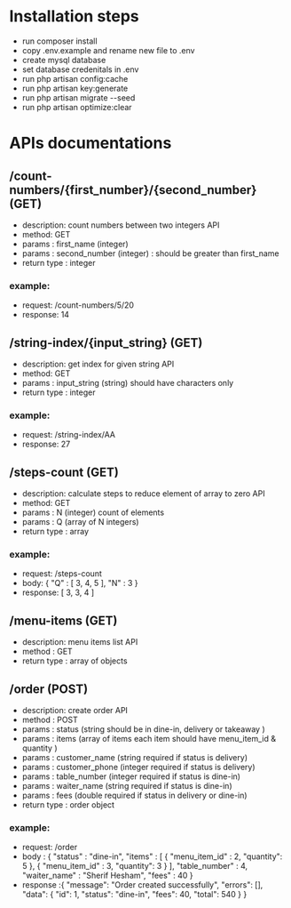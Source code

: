 # Installation steps

* run composer install
* copy .env.example and rename new file to .env
* create mysql database 
* set database credenitals in .env
* run php artisan config:cache
* run php artisan key:generate
* run php artisan migrate --seed
* run php artisan optimize:clear


# APIs documentations

## /count-numbers/{first_number}/{second_number} (GET)

- description: count numbers between two integers API
- method: GET
- params : first_name (integer)
- params : second_number (integer) : should be greater than first_name
- return type : integer 

### example:
- request: /count-numbers/5/20
- response: 14

## /string-index/{input_string} (GET)

- description: get index for given string API
- method: GET
- params : input_string (string) should have characters only
- return type : integer 

### example: 
- request: /string-index/AA
- response: 27

## /steps-count (GET)

- description: calculate steps to reduce element of array to zero API
- method: GET
- params : N (integer) count of elements
- params : Q (array of N integers)
- return type : array

### example: 
- request: /steps-count
- body: {
    "Q" : [
        3,
        4,
        5
    ],
    "N" : 3
}
- response: [
    3,
    3,
    4
]

## /menu-items (GET)

- description: menu items list API
- method : GET
- return type : array of objects 

## /order (POST)

- description: create order API
- method : POST
- params : status (string should be in dine-in, delivery or takeaway )
- params : items (array of items each item should have menu_item_id & quantity )
- params : customer_name (string required if status is delivery)
- params : customer_phone (integer required if status is delivery)
- params : table_number (integer required if status is dine-in)
- params : waiter_name (string required if status is dine-in)
- params : fees (double required if status in delivery or dine-in)
- return type : order object

### example:
- request: /order
- body : {
    "status" : "dine-in",
    "items" : [
        {
            "menu_item_id" : 2,
            "quantity": 5
        },
        {
            "menu_item_id" : 3,
            "quantity": 3
        }
    ],
    "table_number" : 4,
    "waiter_name" : "Sherif Hesham",
    "fees" : 40
}
- response :{
    "message": "Order created successfully",
    "errors": [],
    "data": {
        "id": 1,
        "status": "dine-in",
        "fees": 40,
        "total": 540
    }
}



